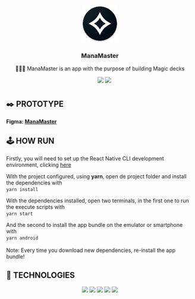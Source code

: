 <div align="center">
  <img src="./android/app/src/main/res/mipmap-xxxhdpi/ic_launcher_round.png" width="100">
  <h3>ManaMaster</h3>
</div>

<p align="center">🧙🏻‍♂️️ ManaMaster is an app with the purpose of building Magic decks</p>
<ul align="center">
    <img src="https://img.shields.io/static/v1?label=Version&message=1.0.0&labelColor=%2306121f&style=flat-square&color=%231BB471">
    <img src="https://img.shields.io/static/v1?label=License&message=MIT&labelColor=%2306121f&style=flat-square&color=%231BB471">
</ul>
<h1></h1>

<h2>✒️ PROTOTYPE </h2>
<b>Figma: <a href="https://www.figma.com/file/Is01RjMSXF1MJ3CtfQ7y8I/ManaMaster?node-id=0%3A1&t=VLyeExX9ZKfQ2Fd8-1" target="_blank">ManaMaster</a></b><br>

<h2>🕹️ HOW RUN </h2>

  Firstly, you will need to set up the React Native CLI development environment, clicking <a href="https://reactnative.dev/docs/environment-setup">here</a>

<p>With the project configured, using <b>yarn</b>, open de project folder and install the dependencies with</br>
<code>yarn install</code></p>

With the dependencies installed, open two terminals, in the first one to run the execute scripts with<br>
<code>yarn start</code>

And the second to install the app bundle on the emulator or smartphone with<br>
<code>yarn android</code><br><br>
Note: Every time you download new dependencies, re-install the app bundle!

<h2>👾️ TECHNOLOGIES </h2>

<div align="center">
  <img src="https://img.shields.io/badge/React Native-%2361DAFB?logo=React&style=for-the-badge&logoColor=black">
<img src="https://img.shields.io/badge/TypeScript-%233178C6?logo=TypeScript&style=for-the-badge&logoColor=white">
<img src="https://img.shields.io/badge/Styled_Components-%23DB7093?logo=Styled-components&style=for-the-badge&logoColor=white">
<img src="https://img.shields.io/badge/Firebase-%23FFCA28?logo=Firebase&style=for-the-badge&logoColor=black">
<img src="https://img.shields.io/badge/Redux-%23764ABC?logo=Redux&style=for-the-badge&logoColor=white">
</div>

